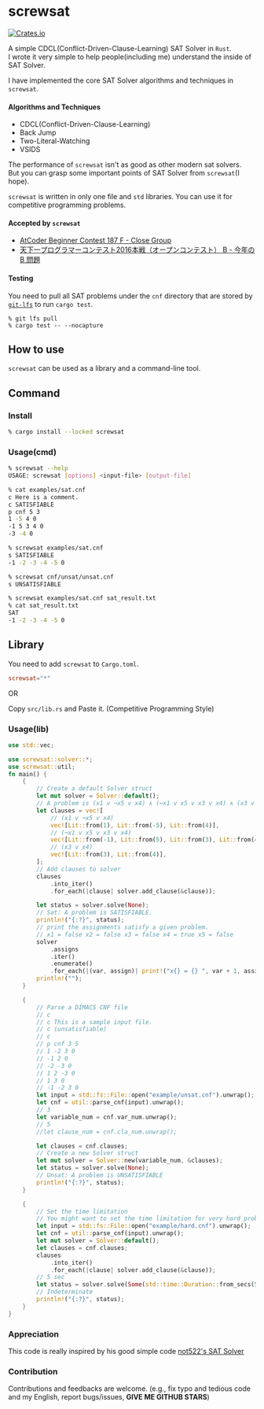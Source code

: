 # screwsat

[![Crates.io](https://img.shields.io/crates/v/screwsat)](https://crates.io/crates/screwsat)

A simple CDCL(Conflict-Driven-Clause-Learning) SAT Solver in `Rust`.  
I wrote it very simple to help people(including me) understand the inside of SAT Solver.  


I have implemented the core SAT Solver algorithms and techniques in `screwsat`.  
#### Algorithms and Techniques
- CDCL(Conflict-Driven-Clause-Learning)
- Back Jump
- Two-Literal-Watching
- VSIDS

The performance of `screwsat` isn't as good as other modern sat solvers.  
But you can grasp some important points of SAT Solver from `screwsat`(I hope).  


`screwsat` is written in only one file and `std` libraries. You can use it for competitive programming problems.  

#### Accepted by `screwsat`
- [AtCoder Beginner Contest 187 F - Close Group](https://atcoder.jp/contests/abc187/submissions/19235301)
- [天下一プログラマーコンテスト2016本戦（オープンコンテスト） B - 今年の B 問題](https://atcoder.jp/contests/tenka1-2016-final-open/submissions/19375260)


#### Testing

You need to pull all SAT problems under the `cnf` directory that are stored by [`git-lfs`](https://git-lfs.github.com/) to run `cargo test`.

```
% git lfs pull
% cargo test -- --nocapture
```

## How to use

`screwsat` can be used as a library and a command-line tool.

## Command

### Install

```bash
% cargo install --locked screwsat
```

### Usage(cmd)

```bash
% screwsat --help
USAGE: screwsat [options] <input-file> [output-file]

% cat examples/sat.cnf
c Here is a comment.
c SATISFIABLE
p cnf 5 3
1 -5 4 0
-1 5 3 4 0
-3 -4 0

% screwsat examples/sat.cnf
s SATISFIABLE
-1 -2 -3 -4 -5 0

% screwsat cnf/unsat/unsat.cnf
s UNSATISFIABLE

% screwsat examples/sat.cnf sat_result.txt
% cat sat_result.txt
SAT
-1 -2 -3 -4 -5 0

```

## Library

You need to add `screwsat` to `Cargo.toml`.

```toml
screwsat="*"
```

OR

Copy `src/lib.rs` and Paste it. (Competitive Programming Style)

### Usage(lib)

```rust
use std::vec;

use screwsat::solver::*;
use screwsat::util;
fn main() {
    {
        // Create a default Solver struct
        let mut solver = Solver::default();
        // A problem is (x1 v ¬x5 v x4) ∧ (¬x1 v x5 v x3 v x4) ∧ (x3 v x4)
        let clauses = vec![
            // (x1 v ¬x5 v x4)
            vec![Lit::from(1), Lit::from(-5), Lit::from(4)],
            // (¬x1 v x5 v x3 v x4)
            vec![Lit::from(-1), Lit::from(5), Lit::from(3), Lit::from(4)],
            // (x3 v x4)
            vec![Lit::from(3), Lit::from(4)],
        ];
        // Add clauses to solver
        clauses
            .into_iter()
            .for_each(|clause| solver.add_clause(&clause));

        let status = solver.solve(None);
        // Sat: A problem is SATISFIABLE.
        println!("{:?}", status);
        // print the assignments satisfy a given problem.
        // x1 = false x2 = false x3 = false x4 = true x5 = false
        solver
            .assigns
            .iter()
            .enumerate()
            .for_each(|(var, assign)| print!("x{} = {} ", var + 1, assign));
        println!("");
    }

    {
        // Parse a DIMACS CNF file
        // c
        // c This is a sample input file.
        // c (unsatisfiable)
        // c
        // p cnf 3 5
        // 1 -2 3 0
        // -1 2 0
        // -2 -3 0
        // 1 2 -3 0
        // 1 3 0
        // -1 -2 3 0
        let input = std::fs::File::open("example/unsat.cnf").unwrap();
        let cnf = util::parse_cnf(input).unwrap();
        // 3
        let variable_num = cnf.var_num.unwrap();
        // 5
        //let clause_num = cnf.cla_num.unwrap();

        let clauses = cnf.clauses;
        // Create a new Solver struct
        let mut solver = Solver::new(variable_num, &clauses);
        let status = solver.solve(None);
        // Unsat: A problem is UNSATISFIABLE
        println!("{:?}", status);
    }

    {
        // Set the time limitation
        // You might want to set the time limitation for very hard problem
        let input = std::fs::File::open("example/hard.cnf").unwrap();
        let cnf = util::parse_cnf(input).unwrap();
        let mut solver = Solver::default();
        let clauses = cnf.clauses;
        clauses
            .into_iter()
            .for_each(|clause| solver.add_clause(&clause));
        // 5 sec
        let status = solver.solve(Some(std::time::Duration::from_secs(5)));
        // Indeterminate
        println!("{:?}", status);
    }
}

```

### Appreciation

This code is really inspired by his good simple code [not522's SAT Solver](https://github.com/not522/CompetitiveProgramming/blob/master/include/math/sat.hpp)

### Contribution
Contributions and feedbacks are welcome. (e.g., fix typo and tedious code and my English, report bugs/issues, **GIVE ME GITHUB STARS**)
